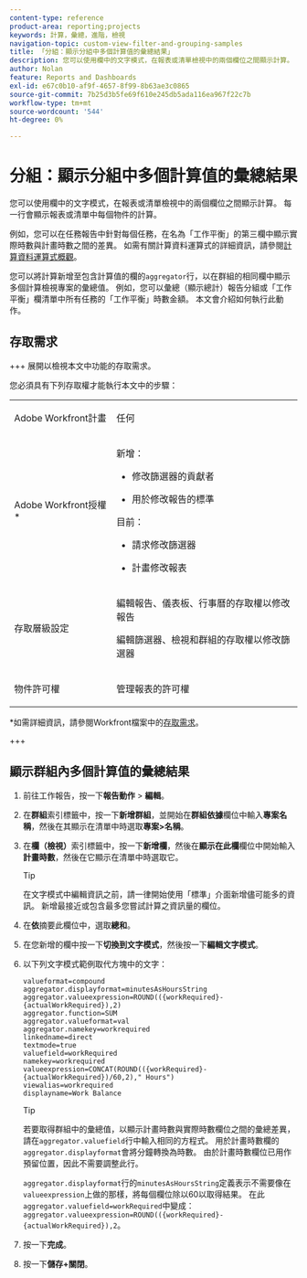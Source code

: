 ```yaml
---
content-type: reference
product-area: reporting;projects
keywords: 計算，彙總，進階，檢視
navigation-topic: custom-view-filter-and-grouping-samples
title: 「分組：顯示分組中多個計算值的彙總結果」
description: 您可以使用欄中的文字模式，在報表或清單檢視中的兩個欄位之間顯示計算。 每一行會顯示報表或清單中每個物件的計算。
author: Nolan
feature: Reports and Dashboards
exl-id: e67c0b10-af9f-4657-8f99-8b63ae3c0865
source-git-commit: 7b25d3b5fe69f610e245db5ada116ea967f22c7b
workflow-type: tm+mt
source-wordcount: '544'
ht-degree: 0%

---
```


# 分組：顯示分組中多個計算值的彙總結果

<!--Audited: 10/2024-->

您可以使用欄中的文字模式，在報表或清單檢視中的兩個欄位之間顯示計算。 每一行會顯示報表或清單中每個物件的計算。

例如，您可以在任務報告中針對每個任務，在名為「工作平衡」的第三欄中顯示實際時數與計畫時數之間的差異。 如需有關計算資料運算式的詳細資訊，請參閱[計算資料運算式概觀](../../../reports-and-dashboards/reports/calc-cstm-data-reports/calculated-data-expressions.md)。

您可以將計算新增至包含計算值的欄的`aggregator`行，以在群組的相同欄中顯示多個計算檢視專案的彙總值。 例如，您可以彙總（顯示總計）報告分組或「工作平衡」欄清單中所有任務的「工作平衡」時數金額。 本文會介紹如何執行此動作。

## 存取需求

+++ 展開以檢視本文中功能的存取需求。

您必須具有下列存取權才能執行本文中的步驟：

<table style="table-layout:auto"> 
 <col> 
 <col> 
 <tbody> 
  <tr> 
   <td role="rowheader">Adobe Workfront計畫</td> 
   <td> <p>任何</p> </td> 
  </tr> 
  <tr> 
   <td role="rowheader">Adobe Workfront授權*</td> 
   <td> 
    <p>新增：</p>
   <ul><li><p>修改篩選器的貢獻者 </p></li>
   <li><p>用於修改報告的標準</p></li> </ul>

<p>目前：</p>
   <ul><li><p>請求修改篩選器 </p></li>
   <li><p>計畫修改報表</p></li> </ul></td> 
  </tr> 
  <tr> 
   <td role="rowheader">存取層級設定</td> 
   <td> <p>編輯報告、儀表板、行事曆的存取權以修改報告</p> <p>編輯篩選器、檢視和群組的存取權以修改篩選器</p> </td> 
  </tr> 
  <tr> 
   <td role="rowheader">物件許可權</td> 
   <td> <p>管理報表的許可權</p>  </td> 
  </tr> 
 </tbody> 
</table>

*如需詳細資訊，請參閱Workfront檔案中的[存取需求](/help/quicksilver/administration-and-setup/add-users/access-levels-and-object-permissions/access-level-requirements-in-documentation.md)。

+++

## 顯示群組內多個計算值的彙總結果

1. 前往工作報告，按一下&#x200B;**報告動作** > **編輯**。
1. 在&#x200B;**群組**&#x200B;索引標籤中，按一下&#x200B;**新增群組**，並開始在&#x200B;**群組依據**&#x200B;欄位中輸入&#x200B;**專案名稱**，然後在其顯示在清單中時選取&#x200B;**專案>名稱**。

1. 在&#x200B;**欄（檢視）**&#x200B;索引標籤中，按一下&#x200B;**新增欄**，然後在&#x200B;**顯示在此欄**&#x200B;欄位中開始輸入&#x200B;**計畫時數**，然後在它顯示在清單中時選取它。

   >[!TIP]
   >
   >在文字模式中編輯資訊之前，請一律開始使用「標準」介面新增儘可能多的資訊。 新增最接近或包含最多您嘗試計算之資訊量的欄位。

1. 在&#x200B;**依**&#x200B;摘要此欄位中，選取&#x200B;**總和**。
1. 在您新增的欄中按一下&#x200B;**切換到文字模式**，然後按一下&#x200B;**編輯文字模式**。
1. 以下列文字模式範例取代方塊中的文字：

   ```
   valueformat=compound
   aggregator.displayformat=minutesAsHoursString
   aggregator.valueexpression=ROUND(({workRequired}-{actualWorkRequired}),2)
   aggregator.function=SUM
   aggregator.valueformat=val
   aggregator.namekey=workrequired
   linkedname=direct
   textmode=true
   valuefield=workRequired
   namekey=workrequired
   valueexpression=CONCAT(ROUND(({workRequired}-{actualWorkRequired})/60,2)," Hours") 
   viewalias=workrequired 
   displayname=Work Balance
   ```

   >[!TIP]
   >
   >若要取得群組中的彙總值，以顯示計畫時數與實際時數欄位之間的彙總差異，請在`aggregator.valuefield`行中輸入相同的方程式。 用於計畫時數欄的`aggregator.displayformat`會將分鐘轉換為時數。 由於計畫時數欄位已用作預留位置，因此不需要調整此行。
   >
   >
   >`aggregator.displayformat`行的`minutesAsHoursString`定義表示不需要像在`valueexpression`上做的那樣，將每個欄位除以60以取得結果。 在此`aggregator.valuefield=workRequired`中變成： `aggregator.valueexpression=ROUND(({workRequired}-{actualWorkRequired}),2`。
1. 按一下&#x200B;**完成**。
1. 按一下&#x200B;**儲存+關閉**。
